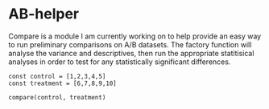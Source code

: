 # AB-helper


Compare is a module I am currently working on to help provide an easy way to run preliminary comparisons on A/B datasets. The factory function will analyse the variance and descriptives, then run the appropriate statitisical analyses in order to test for any statistically significant differences. 

```
const control = [1,2,3,4,5]
const treatment = [6,7,8,9,10]

compare(control, treatment)
```
